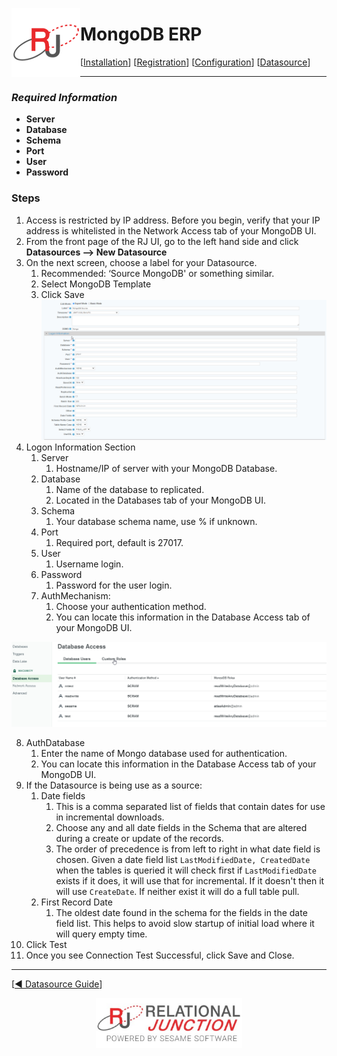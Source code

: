  <a href="http://www.sesamesoftware.com"><img align=left src="../images/RJOrbit110x110.png"></img></a>

[comment]: # (Change Heading to reflect Datasource)

#  MongoDB ERP

[comment]: # (Leave Nav BAR untouched)

[[Installation](../guides/installguide.md)] [[Registration](../guides/RegistrationGuide.md)] [[Configuration](../guides/configurationGuide.md)] [[Datasource](../guides/DatasourceGuide.md)]

---

[comment]: # (Leave Or Alter Required info as needed)

### *Required Information*

* **Server**
* **Database**
* **Schema**
* **Port**
* **User**
* **Password**

### Steps

[comment]: # (step 1 is common to all Datasources)
[comment]: # (Step 2.1and 2.2 should be adjusted for Data Source specific)
[comment]: # (Step 3 should be Image of the datasource you can add the screenshot to the images folder or create a placeholder like {image of datasource screen})
[comment]: # (adjust step 4 and below as needed)

1. Access is restricted by IP address. Before you begin, verify that your IP address is whitelisted in the Network Access tab of your MongoDB UI.
2. From the front page of the RJ UI, go to the left hand side and click **Datasources --> New Datasource**
3. On the next screen, choose a label for your Datasource.
   1. Recommended: ‘Source MongoDB' or something similar.
   2. Select MongoDB Template
   3. Click Save
   ![MongoDB Datasource](../images/MongoDB.png)
4. Logon Information Section
   1. Server
      1. Hostname/IP of server with your MongoDB Database.
   2. Database
      1. Name of the database to replicated.
      2. Located in the Databases tab of your MongoDB UI.
   3. Schema
      1. Your database schema name, use % if unknown.
   4. Port
      1. Required port, default is 27017.
   5. User
      1. Username login.
   6. Password
      1. Password for the user login.
   7. AuthMechanism: 
      1. Choose your authentication method.
      2. You can locate this information in the Database Access tab of your MongoDB UI.

![MongoDB UI](../images/MongoDB2.png)

   8. AuthDatabase 
      1. Enter the name of Mongo database used for authentication.
      2. You can locate this information in the Database Access tab of your MongoDB UI.
5. If the Datasource is being use as a source:
      1. Date fields
         1. This is a comma separated list of fields that contain dates for use in incremental downloads.
         2. Choose any and all date fields in the Schema that are altered during a create or update of the records.
         3. The order of precedence is from left to right in what date field is chosen. Given a date field list `LastModifiedDate, CreatedDate` when the tables is queried it will check first if `LastModifiedDate` exists if it does, it will use that for incremental. If it doesn't then it will use `CreateDate`. If neither exist it will do a full table pull.
      2. First Record Date
         1. The oldest date found in the schema for the fields in the date field list. This helps to avoid slow startup of initial load where it will query empty time.
6. Click Test
7. Once you see Connection Test Successful, click Save and Close.

---

[[&#9664; Datasource Guide](../guides/DatasourceGuide.md)]

<p align="center" >  <a href="http://www.sesamesoftware.com"><img align=center src="../images/poweredBy.png" height="80px"></img></a> </p>